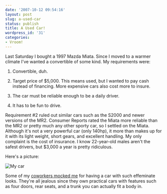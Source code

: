```yaml
---
date: '2007-10-12 09:54:16'
layout: post
slug: a-used-car
status: publish
title: A Used Car!
wordpress_id: '31'
categories:
- Vroom!
---
```


Last Saturday I bought a 1997 Mazda Miata. Since I moved to a warmer climate I've wanted a convertible of some kind. My requirements were:



	
  1. Convertible, duh.

	
  2. Target price of $5,000. This means used, but I wanted to pay cash instead of financing. More expensive cars also cost more to insure.

	
  3. The car must be reliable enough to be a daily driver.

	
  4. It has to be fun to drive.


Requirement #2 ruled out similar cars such as the S2000 and newer versions of the MR2. Consumer Reports rated the Miata more reliable than the MR2 or pretty much any other sporty car, so I settled on the Miata. Although it's not a very powerful car (only 140hp), it more than makes up for it with its light weight, short gears, and excellent handling. My only complaint is the cost of insurance. I know 22-year-old males aren't the safest drivers, but $3,000 a year is pretty ridiculous.

Here's a picture:

![My car](http://geoff.greer.fm/rambling/wp-content/uploads/2007/10/miata_pic.jpg)

Some of my [coworkers mocked me](http://kelnishi.com/blog/20071010/news/geoff-got-a-miata/) for having a car with such effeminate looks. They're all jealous since they own practical cars with features such as four doors, rear seats, and a trunk you can actually fit a body in.

